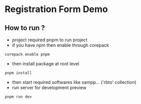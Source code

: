 # Registration Form Demo

## How to run ? 

- project required pnpm to run project
- if you have npm then enable through corepack

 `corepack enable pnpm`

- then install package at root level 

 `pnpm install`

- then start required softwares like xampp... ('rbto' collection)
- run server for development preview

 `pnpm run dev`